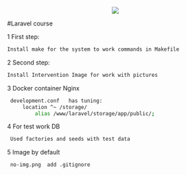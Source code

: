 <p align="center"><img src="https://laravel.com/assets/img/components/logo-laravel.svg"></p>

#Laravel course

1 First step:
```bash
Install make for the system to work commands in Makefile
```
2 Second step:
```bash
Install Intervention Image for work with pictures
````
3 Docker container Nginx 
```bash
 development.conf   has tuning:
     location ^~ /storage/
         alias /www/laravel/storage/app/public/;
````
4 For test work DB 
```bash
 Used factories and seeds with test data
````
5 Image by default
```bash
 no-img.png  add .gitignore
````
